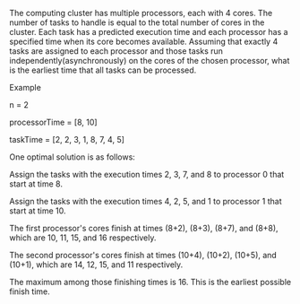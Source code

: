 The computing cluster has multiple processors, each with 4 cores. The number of tasks to handle is equal to the total number of cores in the cluster. Each task has a predicted execution time and each processor has a specified time when its core becomes available. Assuming that exactly 4 tasks are assigned to each processor and those tasks run independently(asynchronously) on the cores of the chosen processor, what is the earliest time that all tasks can be processed.

Example

n = 2

processorTime = [8, 10]

taskTime = [2, 2, 3, 1, 8, 7, 4, 5]

One optimal solution is as follows:

Assign the tasks with the execution times 2, 3, 7, and 8 to processor 0 that start at time 8.

Assign the tasks with the execution times 4, 2, 5, and 1 to processor 1 that start at time 10.

The first processor's cores finish at times (8+2), (8+3), (8+7), and (8+8), which are 10, 11, 15, and 16 respectively.

The second processor's cores finish at times (10+4), (10+2), (10+5), and (10+1), which are 14, 12, 15, and 11 respectively.

The maximum among those finishing times is 16. This is the earliest possible finish time.